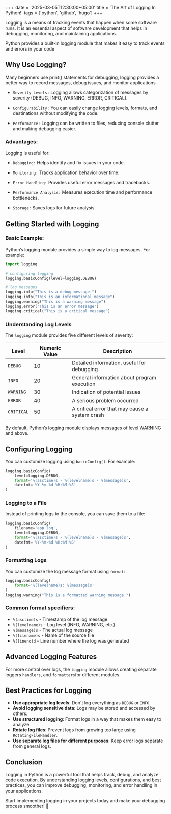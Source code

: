 +++
date = '2025-03-05T12:30:00+05:00'
title = 'The Art of Logging In Python!'
tags = ['python', 'github', 'hugo']
+++

Logging is a means of tracking events that happen when some software runs. It is an essential aspect of software development that helps in debugging, monitoring, and maintaining applications.

Python provides a built-in logging module that makes it easy to track events and errors in your code

## Why Use Logging?

Many beginners use print() statements for debugging, logging provides a better way to record messages, debug issues, and monitor applications.

- `Severity Levels:` Logging allows categorization of messages by severity (DEBUG, INFO, WARNING, ERROR, CRITICAL).

- `Configurability:` You can easily change logging levels, formats, and destinations without modifying the code.

- `Performance:` Logging can be written to files, reducing console clutter and making debugging easier.

### Advantages:

Logging is useful for:

- `Debugging:` Helps identify and fix issues in your code.

- `Monitoring:` Tracks application behavior over time.

- `Error Handling:` Provides useful error messages and tracebacks.

- `Performance Analysis:` Measures execution time and performance bottlenecks.

- `Storage:` Saves logs for future analysis.

## Getting Started with Logging

### Basic Example: 

Python’s logging module provides a simple way to log messages. For example:

```python
import logging

# configuring logging 
logging.basicConfig(level=logging.DEBUG)

# log messages
logging.info("This is a debug message.")
logging.info("This is an informational message")
logging.warning("This is a warning message")
logging.error("This is an error message")
logging.critical("This is a critical message")
```
### Understanding Log Levels

The `logging` module provides five different levels of severity:

| Level    | Numeric Value | Description |
|----------|--------------|-------------|
| `DEBUG`  | 10           | Detailed information, useful for debugging |
| `INFO`   | 20           | General information about program execution |
| `WARNING`| 30           | Indication of potential issues |
| `ERROR`  | 40           | A serious problem occurred |
| `CRITICAL` | 50         | A critical error that may cause a system crash |

By default, Python’s logging module displays messages of level WARNING and above.

## Configuring Logging

You can customize logging using `basicConfig()`. For example:

```python
logging.basicConfig(
    level=logging.DEBUG,
    format='%(asctime)s - %(levelname)s - %(message)s',
    datefmt='%Y-%m-%d %H:%M:%S'
)
```

### Logging to a File

Instead of printing logs to the console, you can save them to a file:

```python
logging.basicConfig(
    filename='app.log',
    level=logging.DEBUG,
    format='%(asctime)s - %(levelname)s - %(message)s',
    datefmt='%Y-%m-%d %H:%M:%S'
)
```

### Formatting Logs

You can customize the log message format using `format`:

```python
logging.basicConfig(
    format='%(levelname)s: %(message)s'
)
logging.warning("This is a formatted warning message.")
```

### Common format specifiers:

- `%(asctime)s` - Timestamp of the log message
- `%(levelname)s` - Log level (INFO, WARNING, etc.)
- `%(message)s` - The actual log message
- `%(filename)s` - Name of the source file
- `%(lineno)d` - Line number where the log was generated


## Advanced Logging Features

For more control over logs, the `logging` module allows creating separate loggers `handlers`, and `formatters`for different modules


## Best Practices for Logging

- **Use appropriate log levels**: Don't log everything as `DEBUG` or `INFO`.
- **Avoid logging sensitive data**: Logs may be stored and accessed by others.
- **Use structured logging**: Format logs in a way that makes them easy to analyze.
- **Rotate log files**: Prevent logs from growing too large using `RotatingFileHandler`.
- **Use separate log files for different purposes**: Keep error logs separate from general logs.

## Conclusion

Logging in Python is a powerful tool that helps track, debug, and analyze code execution. By understanding logging levels, configurations, and best practices, you can improve debugging, monitoring, and error handling in your applications.

Start implementing logging in your projects today and make your debugging process smoother! 🚀
